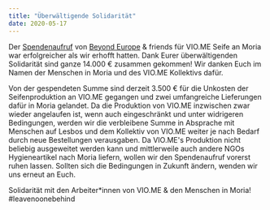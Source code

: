 ```yaml
---
title: "Überwältigende Solidarität"
date: 2020-05-17
---
```

Der [Spendenaufruf](http://kosmotique.org/texts/2020-04-07-soap-fuer-moria.html) von [Beyond Europe](https://beyondeurope.net/) & friends für VIO.ME Seife an Moria war erfolgreicher als wir erhofft hatten.
Dank Eurer überwältigenden Solidarität sind ganze 14.000 € zusammen gekommen! Wir danken Euch im Namen der Menschen in Moria und des VIO.ME Kollektivs dafür.

Von der gespendeten Summe sind derzeit 3.500 € für die Unkosten der Seifenproduktion an VIO.ME gegangen und zwei umfangreiche Lieferungen dafür in Moria gelandet. Da die Produktion von VIO.ME inzwischen zwar wieder angelaufen ist, wenn auch eingeschränkt und unter widrigeren Bedingungen, werden wir die verbleibene Summe in Absprache mit Menschen auf Lesbos und dem Kollektiv von VIO.ME weiter je nach Bedarf durch neue Bestellungen verausgaben.
Da VIO.ME's Produktion nicht beliebig ausgeweitet werden kann und mittlerweile auch andere NGOs Hygieneartikel nach Moria liefern, wollen wir den Spendenaufruf vorerst ruhen lassen. Sollten sich die Bedingungen in Zukunft ändern, wenden wir uns erneut an Euch.

Solidarität mit den Arbeiter\*innen von VIO.ME & den Menschen in Moria! #leavenoonebehind
